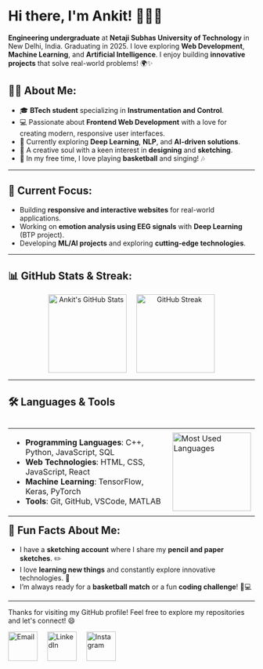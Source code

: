 # Hi there, I'm Ankit! 👋👨‍💻

**Engineering undergraduate** at **Netaji Subhas University of Technology** in New Delhi, India. Graduating in 2025. I love exploring **Web Development**, **Machine Learning**, and **Artificial Intelligence**. I enjoy building **innovative projects** that solve real-world problems! 🌍✨

## 👨‍💻 About Me:
- 🎓 **BTech student** specializing in **Instrumentation and Control**.
- 💻 Passionate about **Frontend Web Development** with a love for creating modern, responsive user interfaces.
- 🌱 Currently exploring **Deep Learning**, **NLP**, and **AI-driven solutions**.
- 🎨 A creative soul with a keen interest in **designing** and **sketching**.
- 🏀 In my free time, I love playing **basketball** and singing! 🎶

---

## 🔭 Current Focus:
- Building **responsive and interactive websites** for real-world applications.
- Working on **emotion analysis using EEG signals** with **Deep Learning** (BTP project).
- Developing **ML/AI projects** and exploring **cutting-edge technologies**.

---
## 📊 GitHub Stats & Streak:
<div align="center" style="display: flex; justify-content: center; gap: 20px;">
  <img src="https://github-readme-stats.vercel.app/api?username=Ankit6149&show_icons=true&theme=radical" alt="Ankit's GitHub Stats" height="160"/>
  <img src="https://github-readme-streak-stats.herokuapp.com/?user=Ankit6149&theme=radical" alt="GitHub Streak" height="160"/>
</div>

---

## 🛠️ Languages & Tools   
<table align="left">
  <tr>
    <td>
      <ul>
        <li><strong>Programming Languages</strong>: C++, Python, JavaScript, SQL</li>
        <li><strong>Web Technologies</strong>: HTML, CSS, JavaScript, React</li>
        <li><strong>Machine Learning</strong>: TensorFlow, Keras, PyTorch</li>
        <li><strong>Tools</strong>: Git, GitHub, VSCode, MATLAB</li>
      </ul>
    </td>
    <td>
      <img src="https://github-readme-stats.vercel.app/api/top-langs/?username=Ankit6149&layout=compact&theme=radical" alt="Most Used Languages" height="160"/>
    </td>
  </tr>
</table>

---

## 🎯 Fun Facts About Me:
- I have a **sketching account** where I share my **pencil and paper sketches**. ✏️
- I love **learning new things** and constantly explore innovative technologies. 🚀
- I’m always ready for a **basketball match** or a fun **coding challenge**! 🏀💻

---

<p>
Thanks for visiting my GitHub profile! Feel free to explore my repositories and let's connect! 😄  
<div style="display: flex; justify-content: flex-start; gap: 20px;">
  <a href="mailto:ankitbhardwaj80100@gmail.com">
    <img src="https://img.icons8.com/fluency/48/000000/gmail.png" alt="Email" width="60px" />
  </a>
  <a href="https://www.linkedin.com/in/ankit-bhardwaj-6b9b62221/">
    <img src="https://img.icons8.com/color/48/000000/linkedin.png" alt="LinkedIn" width="60px" />
  </a>
  <a href="https://www.instagram.com/ankit.bh_/">
    <img src="https://img.icons8.com/fluency/48/000000/instagram-new.png" alt="Instagram" width="60px" />
  </a>
</div>
</p>
